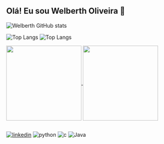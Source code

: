 ## Olá! Eu sou Welberth Oliveira 👋

![Welberth GitHub stats](https://github-readme-stats.vercel.app/api?username=welberth77&show_icons=true&theme=transparent)

![Top Langs](https://github-readme-stats.vercel.app/api/top-langs/?username=welberth77&layout=compact&show_icons=true&theme=holi) 
![Top Langs](https://github-readme-stats.vercel.app/api/top-langs/?username=welberth77&hide_progress=true)

<a href="https://github.com/welberth77/github-readme-stats">
  <img height=200 align="center" src="https://github-readme-stats.vercel.app/api?username=welberth77" />
</a>
<a href="https://github.com/welberth77/convoychat">
  <img height=200 align="center" src="https://github-readme-stats.vercel.app/api/top-langs?username=welberth77&layout=compact&langs_count=8&card_width=320" />
</a>

##


[![linkedin](https://img.shields.io/badge/LinkedIn-0077B5?style=for-the-badge&logo=linkedin&logoColor=white)](https://www.linkedin.com/in/welberth-oliveira/)
![python](https://img.shields.io/badge/Python-3776AB?style=for-the-badge&logo=python&logoColor=white)
![c](https://img.shields.io/badge/C-00599C?style=for-the-badge&logo=c&logoColor=white)
![Java](https://img.shields.io/badge/Java-ED8B00?style=for-the-badge&logo=openjdk&logoColor=white)
